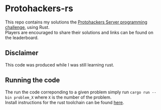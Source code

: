 # Protohackers-rs
This repo contains my solutions the [Protohackers Server programming challenge](https://protohackers.com/), using Rust. \
Players are encouraged to share their solutions and links can be found on the leaderboard.

## Disclaimer
This code was produced while I was still learning rust.

## Running the code
The run the code correponding to a given problem simply run `cargo run --bin problem_X` where `X` is the number of the problem. \
Install instructions for the rust toolchain can be found [here](https://www.rust-lang.org/tools/install).
